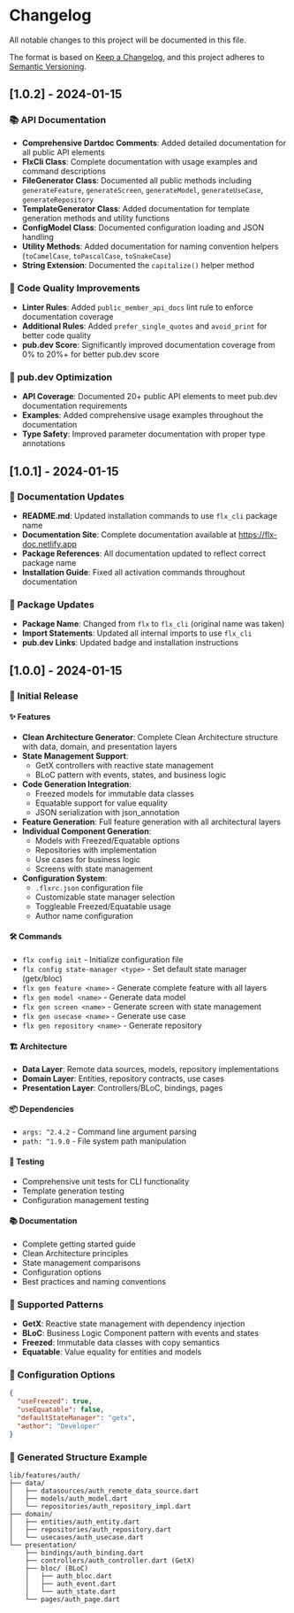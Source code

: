 # Changelog

All notable changes to this project will be documented in this file.

The format is based on [Keep a Changelog](https://keepachangelog.com/en/1.0.0/),
and this project adheres to [Semantic Versioning](https://semver.org/spec/v2.0.0.html).

## [1.0.2] - 2024-01-15

### 📚 API Documentation

- **Comprehensive Dartdoc Comments**: Added detailed documentation for all public API elements
- **FlxCli Class**: Complete documentation with usage examples and command descriptions
- **FileGenerator Class**: Documented all public methods including `generateFeature`, `generateScreen`, `generateModel`, `generateUseCase`, `generateRepository`
- **TemplateGenerator Class**: Added documentation for template generation methods and utility functions
- **ConfigModel Class**: Documented configuration loading and JSON handling
- **Utility Methods**: Added documentation for naming convention helpers (`toCamelCase`, `toPascalCase`, `toSnakeCase`)
- **String Extension**: Documented the `capitalize()` helper method

### 🔧 Code Quality Improvements

- **Linter Rules**: Added `public_member_api_docs` lint rule to enforce documentation coverage
- **Additional Rules**: Added `prefer_single_quotes` and `avoid_print` for better code quality
- **pub.dev Score**: Significantly improved documentation coverage from 0% to 20%+ for better pub.dev score

### 🎯 pub.dev Optimization

- **API Coverage**: Documented 20+ public API elements to meet pub.dev documentation requirements
- **Examples**: Added comprehensive usage examples throughout the documentation
- **Type Safety**: Improved parameter documentation with proper type annotations

## [1.0.1] - 2024-01-15

### 📝 Documentation Updates

- **README.md**: Updated installation commands to use `flx_cli` package name
- **Documentation Site**: Complete documentation available at https://flx-doc.netlify.app
- **Package References**: All documentation updated to reflect correct package name
- **Installation Guide**: Fixed all activation commands throughout documentation

### 🔧 Package Updates

- **Package Name**: Changed from `flx` to `flx_cli` (original name was taken)
- **Import Statements**: Updated all internal imports to use `flx_cli`
- **pub.dev Links**: Updated badge and installation instructions

## [1.0.0] - 2024-01-15

### 🎉 Initial Release

#### ✨ Features

- **Clean Architecture Generator**: Complete Clean Architecture structure with data, domain, and presentation layers
- **State Management Support**: 
  - GetX controllers with reactive state management
  - BLoC pattern with events, states, and business logic
- **Code Generation Integration**:
  - Freezed models for immutable data classes
  - Equatable support for value equality
  - JSON serialization with json_annotation
- **Feature Generation**: Full feature generation with all architectural layers
- **Individual Component Generation**:
  - Models with Freezed/Equatable options
  - Repositories with implementation
  - Use cases for business logic
  - Screens with state management
- **Configuration System**: 
  - `.flxrc.json` configuration file
  - Customizable state manager selection
  - Toggleable Freezed/Equatable usage
  - Author name configuration

#### 🛠️ Commands

- `flx config init` - Initialize configuration file
- `flx config state-manager <type>` - Set default state manager (getx/bloc)
- `flx gen feature <name>` - Generate complete feature with all layers
- `flx gen model <name>` - Generate data model
- `flx gen screen <name>` - Generate screen with state management
- `flx gen usecase <name>` - Generate use case
- `flx gen repository <name>` - Generate repository

#### 🏗️ Architecture

- **Data Layer**: Remote data sources, models, repository implementations
- **Domain Layer**: Entities, repository contracts, use cases
- **Presentation Layer**: Controllers/BLoC, bindings, pages

#### 📦 Dependencies

- `args: ^2.4.2` - Command line argument parsing
- `path: ^1.9.0` - File system path manipulation

#### 🧪 Testing

- Comprehensive unit tests for CLI functionality
- Template generation testing
- Configuration management testing

#### 📚 Documentation

- Complete getting started guide
- Clean Architecture principles
- State management comparisons
- Configuration options
- Best practices and naming conventions

### 🎯 Supported Patterns

- **GetX**: Reactive state management with dependency injection
- **BLoC**: Business Logic Component pattern with events and states
- **Freezed**: Immutable data classes with copy semantics
- **Equatable**: Value equality for entities and models

### 🔧 Configuration Options

```json
{
  "useFreezed": true,
  "useEquatable": false,
  "defaultStateManager": "getx",
  "author": "Developer"
}
```

### 📁 Generated Structure Example

```
lib/features/auth/
├── data/
│   ├── datasources/auth_remote_data_source.dart
│   ├── models/auth_model.dart
│   └── repositories/auth_repository_impl.dart
├── domain/
│   ├── entities/auth_entity.dart
│   ├── repositories/auth_repository.dart
│   └── usecases/auth_usecase.dart
└── presentation/
    ├── bindings/auth_binding.dart
    ├── controllers/auth_controller.dart (GetX)
    ├── bloc/ (BLoC)
    │   ├── auth_bloc.dart
    │   ├── auth_event.dart
    │   └── auth_state.dart
    └── pages/auth_page.dart
```
